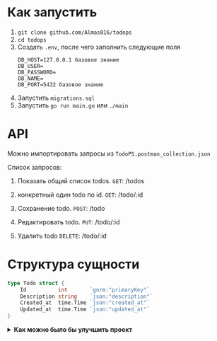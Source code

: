 
# Как запустить
1. `git clone github.com/Almas016/todops`
2. `cd todops`
3. Создать `.env`, после чего заполнить следующие поля
	```
	DB_HOST=127.0.0.1 базовое знание
	DB_USER=
	DB_PASSWORD=
	DB_NAME=
	DB_PORT=5432 базовое знание
	```
4. Запустить `migrations.sql`
5. Запустить `go run main.go` или `./main`

# API

Можно импортировать запросы из `TodoPS.postman_collection.json`

Список запросов:

1. Показать общий список todos. `GET`: /todos

2. конкретный один todo по id. `GET`: /todo/:id

3. Сохранение todo. `POST`: /todo

4. Редактировать todo. `PUT`: /todo/:id

5. Удалить todo `DELETE`: /todo/:id

# Структура сущности
```go
type Todo struct {
	Id          int       `gorm:"primaryKey"`
	Description string    `json:"description"`
	Created_at  time.Time `json:"created_at"`
	Updated_at  time.Time `json:"updated_at"`
}
```


<details>
<summary><b>Как можно было бы улучшить проект</b></summary>

Заменить скрипт `migration.sql` на `Automigrate` от `gorm`

Добавить в файл `db.go`
```go
func (d *DB) Migrate() error {
	return d.db.AutoMigrate(
		&models.Todo{},
	)
}
```

Добавить в файл `main.go`, после database config
```go
if err = database.Migrate(); err != nil {
	log.Fatal(err)
}
```

</details>

